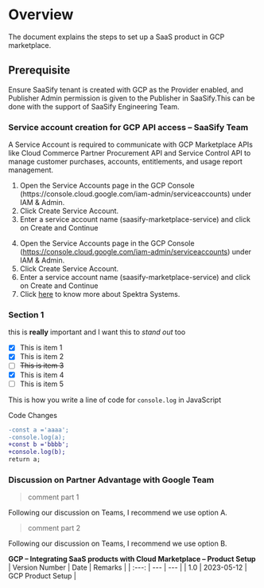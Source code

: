 # Overview
The document explains the steps to set up a SaaS product in GCP marketplace.
## Prerequisite
Ensure SaaSify tenant is created with GCP as the Provider enabled, and Publisher Admin permission is given to the Publisher in SaaSify.This can be done with the support of SaaSify Engineering Team.
<br>
### Service account creation for GCP API access – SaaSify Team
A Service Account is required to communicate with GCP Marketplace APIs like Cloud Commerce Partner Procurement API and Service Control API to manage customer purchases, accounts, entitlements, and usage report management.
<ol>
<li>Open the Service Accounts page in the GCP Console (https://console.cloud.google.com/iam-admin/serviceaccounts) under IAM & Admin.</li>
<li>Click Create Service Account.</li>
<li>Enter a service account name (saasify-marketplace-service) and click on Create and Continue</li>
</ol>

4. Open the Service Accounts page in the GCP Console (https://console.cloud.google.com/iam-admin/serviceaccounts) under IAM & Admin.
5. Click Create Service Account.
6. Enter a service account name (saasify-marketplace-service) and click on Create and Continue
7. Click [here](https://spektrasystems.com) to know more about Spektra Systems. 

### Section 1
this is **really** important and I want this to *stand out* too
- [X] This is item 1
- [X] This is item 2
- [ ] ~~This is item 3~~
- [X] This is item 4
- [ ] This is item 5  

This is how you write a line of code for `console.log` in JavaScript

Code Changes

```Diff
-const a ='aaaa';
-console.log(a);
+const b ='bbbb';
+console.log(b);
return a;
```

### Discussion on Partner Advantage with Google Team 
> comment part 1

Following our discussion on Teams, I recommend we use option A.

> comment part 2

Following our discussion on Teams, I recommend we use option B.

**GCP – Integrating SaaS products with Cloud Marketplace – Product Setup**
| Version Number | Date | Remarks |
| :---: | --- | --- | 
| 1.0 | 2023-05-12 | GCP Product Setup |
